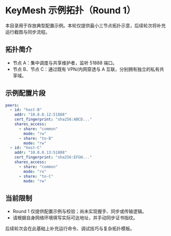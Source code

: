 # KeyMesh 示例拓扑（Round 1）

本目录用于存放典型配置示例。本轮仅提供最小三节点拓扑示意，后续轮次将补充运行截图与同步流程。

## 拓扑简介
- 节点 A：集中调度与共享维护者，监听 51888 端口。
- 节点 B、节点 C：通过既有 VPN/内网穿透与 A 互联，分别拥有独立的私有共享域。

## 示例配置片段
```yaml
peers:
  - id: "host-B"
    addr: "10.8.0.12:51888"
    cert_fingerprint: "sha256:ABCD..."
    shares_access:
      - share: "common"
        mode: "rw"
      - share: "to-B"
        mode: "rw"
  - id: "host-C"
    addr: "10.8.0.13:51888"
    cert_fingerprint: "sha256:EFGH..."
    shares_access:
      - share: "common"
        mode: "ro"
      - share: "to-C"
        mode: "rw"
```

## 当前限制
- Round 1 仅提供配置示例与校验；尚未实现握手、同步或传输逻辑。
- 请根据自身网络环境填写实际可达地址，并手动同步证书指纹。

后续轮次会在此基础上补充运行命令、调试技巧与复杂拓扑模板。
